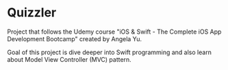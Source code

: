 
# Quizzler


Project that follows the Udemy course "iOS & Swift - The Complete iOS App Development Bootcamp" created by Angela Yu.

Goal of this project is dive deeper into Swift programming and also learn about Model View Controller (MVC) pattern.